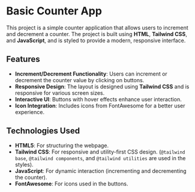 # Basic Counter App

This project is a simple counter application that allows users to increment and decrement a counter. The project is built using **HTML**, **Tailwind CSS**, and **JavaScript**, and is styled to provide a modern, responsive interface.

## Features

- **Increment/Decrement Functionality**: Users can increment or decrement the counter value by clicking on buttons.
- **Responsive Design**: The layout is designed using **Tailwind CSS** and is responsive for various screen sizes.
- **Interactive UI**: Buttons with hover effects enhance user interaction.
- **Icon Integration**: Includes icons from FontAwesome for a better user experience.

## Technologies Used

- **HTML5**: For structuring the webpage.
- **Tailwind CSS**: For responsive and utility-first CSS design. (`@tailwind base`, `@tailwind components`, and `@tailwind utilities` are used in the styles).
- **JavaScript**: For dynamic interaction (incrementing and decrementing the counter).
- **FontAwesome**: For icons used in the buttons.



